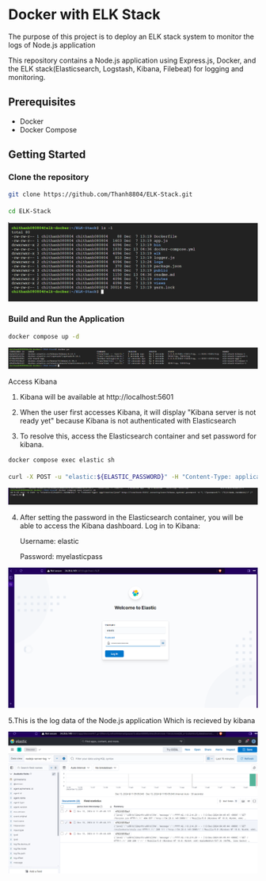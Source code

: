 # Docker with ELK Stack

The purpose of this project is to deploy an ELK stack system to monitor the logs of Node.js application

This repository contains a Node.js application using Express.js, Docker, and the ELK stack(Elasticsearch, Logstash, Kibana, Filebeat) for logging and monitoring.

## Prerequisites

- Docker 
- Docker Compose

## Getting Started

### Clone the repository 

```bash
git clone https://github.com/Thanh8804/ELK-Stack.git

cd ELK-Stack
```
![alt text](image.png)

### Build and Run the Application

```bash
docker compose up -d
```
![alt text](image-2.png)

Access Kibana

1. Kibana will be available at http://localhost:5601

2. When the user first accesses Kibana, it will display "Kibana server is not ready yet" because Kibana is not authenticated with Elasticsearch

3. To resolve this, access the Elasticsearch container and set password for kibana. 


```bash
docker compose exec elastic sh

curl -X POST -u "elastic:${ELASTIC_PASSWORD}" -H "Content-Type: application/json" http://localhost:9200/_security/user/kibana_system/_password -d "{ \"password\": \"${KIBANA_PASSWORD}\" }"

```
![alt text](image-3.png)

4. After setting the password in the Elasticsearch container, you will be able to access the Kibana dashboard. Log in to Kibana:

    Username: elastic

    Password: myelasticpass

![alt text](image-4.png)

5.This is the log data of the Node.js application Which is recieved by kibana 

![alt text](image-5.png)